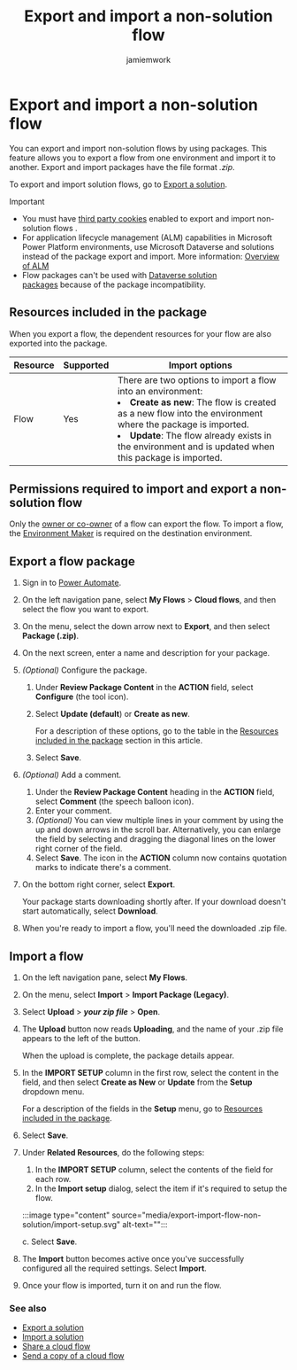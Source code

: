 ﻿---
title: Export and import a non-solution flow
description: Learn how export a flow from one environment and import it to another.
suite: flow
author: jamiemwork
contributors:
  - jamiemwork
  - v-aangie
ms.subservice: cloud-flow
ms.topic: conceptual
ms.date: 01/29/2024
ms.author: jamiller
ms.reviewer: angieandrews
search.audienceType: 
  - flowmaker
  - enduser
---

# Export and import a non-solution flow

You can export and import non-solution flows by using packages. This feature allows you to export a flow from one environment and import it to another. Export and import packages have the file format *.zip*.

To export and import solution flows, go to [Export a solution](export-flow-solution#export-a-specific-solution-cloud-flow).

> [!IMPORTANT]
> - You must have [third party cookies](/troubleshoot/power-platform/power-automate/widget-cookies-pop-up-error) enabled to export and import non-solution flows .
> - For application lifecycle management (ALM) capabilities in Microsoft Power Platform environments, use Microsoft Dataverse and solutions instead of the package export and import. More information: [Overview of ALM](/power-platform/alm/overview-alm)
> - Flow packages can't be used with [Dataverse solution packages](/power-apps/maker/data-platform/solutions-overview) because of the package incompatibility.

## Resources included in the package

When you export a flow, the dependent resources for your flow are also exported into the package.

|Resource | Supported | Import options |
|---------|-----------|----------------|
| Flow | Yes | There are two options to import a flow into an environment:</li><li>**Create as new**: The flow is created as a new flow into the environment where the package is imported.</li><li>**Update**: The flow already exists in the environment and is updated when this package is imported. |

## Permissions required to import and export a non-solution flow

Only the [owner or co-owner](/sharepoint/dev/business-apps/power-automate/guidance/manage-list-flows) of a flow can export the flow. To import a flow, the [Environment Maker](/power-platform/admin/database-security) is required on the destination environment.

## Export a flow package

1. Sign in to [Power Automate](https://make.powerautomate.com).
1. On the left navigation pane, select **My Flows** > **Cloud flows**, and then select the flow you want to export.
1. On the menu, select the down arrow next to **Export**, and then select **Package (.zip)**.
1. On the next screen, enter a name and description for your package.
1. *(Optional)* Configure the package.
    1. Under **Review Package Content** in the **ACTION** field, select **Configure** (the tool icon).
    1. Select **Update (default**) or **Create as new**.  

        For a description of these options, go to the table in the [Resources included in the package](#resources-included-in-the-package) section in this article.

    1. Select **Save**.

1. *(Optional)* Add a comment.
    1. Under the **Review Package Content** heading in the **ACTION** field, select **Comment** (the speech balloon icon).
    1. Enter your comment.
    1. *(Optional)* You can view multiple lines in your comment by using the up and down arrows in the scroll bar. Alternatively, you can enlarge the field by selecting and dragging the diagonal lines on the lower right corner of the field.
    1. Select **Save**. The icon in the **ACTION** column now contains quotation marks to indicate there's a comment.

1. On the bottom right corner, select **Export**.

    Your package starts downloading shortly after. If your download doesn't start automatically, select **Download**.

1. When you're ready to import a flow, you'll need the downloaded .zip file.

## Import a flow

1. On the left navigation pane, select **My Flows**.
1. On the menu, select **Import** > **Import Package (Legacy)**.
1. Select **Upload** > ***your zip file*** > **Open**.
1. The **Upload** button now reads **Uploading**, and the name of your .zip file appears to the left of the button.

    When the upload is complete, the package details appear.

1. In the **IMPORT SETUP** column in the first row, select the content in the field, and then select **Create as New** or **Update** from the **Setup** dropdown menu.

    For a description of the fields in the **Setup** menu, go to [Resources included in the package](#resources-included-in-the-package).

1. Select **Save**.
1. Under **Related Resources**, do the following steps:
    1. In the **IMPORT SETUP** column, select the contents of the field for each row.
    1. In the **Import setup** dialog, select the item if it's required to setup the flow.

    :::image type="content" source="media/export-import-flow-non-solution/import-setup.svg" alt-text="<alt text>":::

    c. Select **Save**.

1. The **Import** button becomes active once you've successfully configured all the required settings. Select **Import**.

1. Once your flow is imported, turn it on and run the flow.

### See also

- [Export a solution](export-flow-solution.md)
- [Import a solution](/power-automate/import-flow-solution)
- [Share a cloud flow](/power-automate/create-team-flows)
- [Send a copy of a cloud flow](create-team-flows.md#send-a-copy-of-a-cloud-flow)


